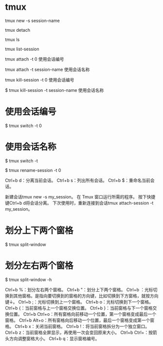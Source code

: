 # tmux

 tmux new -s session-name
 
tmux detach

tmux ls

tmux list-session

tmux attach -t 0 使用会话编号

tmux attach -t session-name 使用会话名称

tmux kill-session -t 0 使用会话编号


$ tmux kill-session -t session-name 使用会话名称


# 使用会话编号
$ tmux switch -t 0

# 使用会话名称
$ tmux switch -t <session-name>

$ tmux rename-session -t 0 <new-name>

Ctrl+b d：分离当前会话。
Ctrl+b s：列出所有会话。
Ctrl+b $：重命名当前会话。

新建会话tmux new -s my_session。
在 Tmux 窗口运行所需的程序。
按下快捷键Ctrl+b d将会话分离。
下次使用时，重新连接到会话tmux attach-session -t my_session。


# 划分上下两个窗格
$ tmux split-window

# 划分左右两个窗格
$ tmux split-window -h

Ctrl+b %：划分左右两个窗格。
Ctrl+b "：划分上下两个窗格。
Ctrl+b <arrow key>：光标切换到其他窗格。<arrow key>是指向要切换到的窗格的方向键，比如切换到下方窗格，就按方向键↓。
Ctrl+b ;：光标切换到上一个窗格。
Ctrl+b o：光标切换到下一个窗格。
Ctrl+b {：当前窗格与上一个窗格交换位置。
Ctrl+b }：当前窗格与下一个窗格交换位置。
Ctrl+b Ctrl+o：所有窗格向前移动一个位置，第一个窗格变成最后一个窗格。
Ctrl+b Alt+o：所有窗格向后移动一个位置，最后一个窗格变成第一个窗格。
Ctrl+b x：关闭当前窗格。
Ctrl+b !：将当前窗格拆分为一个独立窗口。
Ctrl+b z：当前窗格全屏显示，再使用一次会变回原来大小。
Ctrl+b Ctrl+<arrow key>：按箭头方向调整窗格大小。
Ctrl+b q：显示窗格编号。
